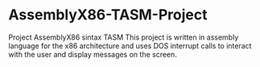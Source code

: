 # AssemblyX86-TASM-Project
Project AssemblyX86 sintax TASM 
This project is written in assembly language for the x86 architecture and uses DOS interrupt calls to interact with the user and display messages on the screen.
